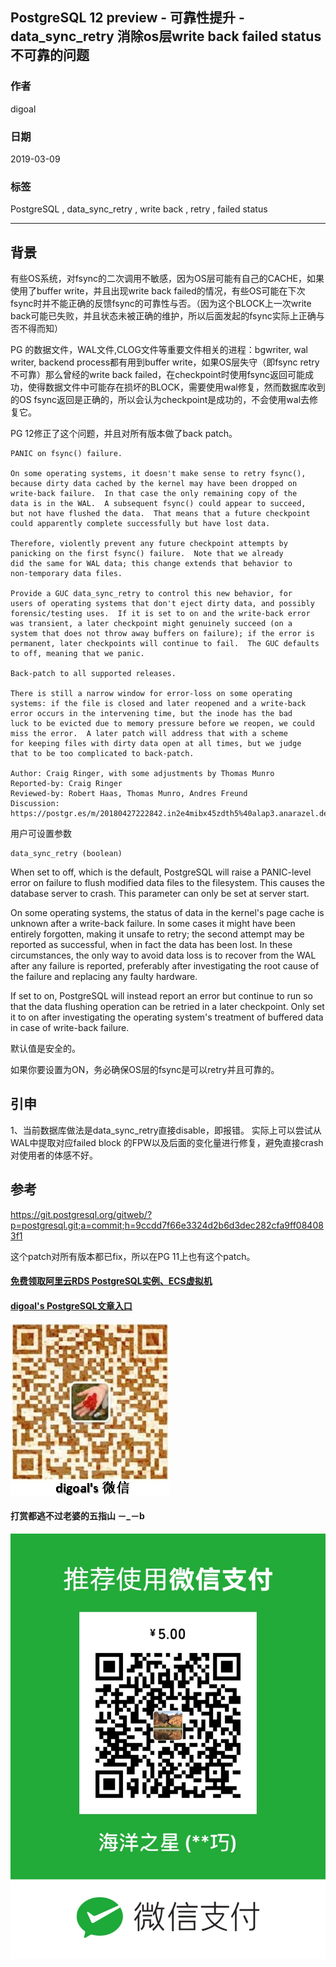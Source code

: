 ## PostgreSQL 12 preview - 可靠性提升 - data_sync_retry 消除os层write back failed status不可靠的问题  
                              
### 作者                              
digoal                              
                              
### 日期                              
2019-03-09                              
                              
### 标签                              
PostgreSQL , data_sync_retry , write back , retry , failed status  
                          
----                        
                          
## 背景         
有些OS系统，对fsync的二次调用不敏感，因为OS层可能有自己的CACHE，如果使用了buffer write，并且出现write back failed的情况，有些OS可能在下次fsync时并不能正确的反馈fsync的可靠性与否。（因为这个BLOCK上一次write back可能已失败，并且状态未被正确的维护，所以后面发起的fsync实际上正确与否不得而知）  
  
PG 的数据文件，WAL文件,CLOG文件等重要文件相关的进程：bgwriter, wal writer, backend process都有用到buffer write，如果OS层失守（即fsync retry不可靠）那么曾经的write back failed，在checkpoint时使用fsync返回可能成功，使得数据文件中可能存在损坏的BLOCK，需要使用wal修复，然而数据库收到的OS fsync返回是正确的，所以会认为checkpoint是成功的，不会使用wal去修复它。  
  
PG 12修正了这个问题，并且对所有版本做了back patch。  
  
```  
PANIC on fsync() failure.  
  
On some operating systems, it doesn't make sense to retry fsync(),  
because dirty data cached by the kernel may have been dropped on  
write-back failure.  In that case the only remaining copy of the  
data is in the WAL.  A subsequent fsync() could appear to succeed,  
but not have flushed the data.  That means that a future checkpoint  
could apparently complete successfully but have lost data.  
  
Therefore, violently prevent any future checkpoint attempts by  
panicking on the first fsync() failure.  Note that we already  
did the same for WAL data; this change extends that behavior to  
non-temporary data files.  
  
Provide a GUC data_sync_retry to control this new behavior, for  
users of operating systems that don't eject dirty data, and possibly  
forensic/testing uses.  If it is set to on and the write-back error  
was transient, a later checkpoint might genuinely succeed (on a  
system that does not throw away buffers on failure); if the error is  
permanent, later checkpoints will continue to fail.  The GUC defaults  
to off, meaning that we panic.  
  
Back-patch to all supported releases.  
  
There is still a narrow window for error-loss on some operating  
systems: if the file is closed and later reopened and a write-back  
error occurs in the intervening time, but the inode has the bad  
luck to be evicted due to memory pressure before we reopen, we could  
miss the error.  A later patch will address that with a scheme  
for keeping files with dirty data open at all times, but we judge  
that to be too complicated to back-patch.  
  
Author: Craig Ringer, with some adjustments by Thomas Munro  
Reported-by: Craig Ringer  
Reviewed-by: Robert Haas, Thomas Munro, Andres Freund  
Discussion: https://postgr.es/m/20180427222842.in2e4mibx45zdth5%40alap3.anarazel.de  
```  
  
用户可设置参数  
  
```  
data_sync_retry (boolean)  
```  
  
When set to off, which is the default, PostgreSQL will raise a PANIC-level error on failure to flush modified data files to the filesystem. This causes the database server to crash. This parameter can only be set at server start.  
  
On some operating systems, the status of data in the kernel's page cache is unknown after a write-back failure. In some cases it might have been entirely forgotten, making it unsafe to retry; the second attempt may be reported as successful, when in fact the data has been lost. In these circumstances, the only way to avoid data loss is to recover from the WAL after any failure is reported, preferably after investigating the root cause of the failure and replacing any faulty hardware.  
  
If set to on, PostgreSQL will instead report an error but continue to run so that the data flushing operation can be retried in a later checkpoint. Only set it to on after investigating the operating system's treatment of buffered data in case of write-back failure.  
  
默认值是安全的。  
  
如果你要设置为ON，务必确保OS层的fsync是可以retry并且可靠的。  
  
## 引申
1、当前数据库做法是data_sync_retry直接disable，即报错。   实际上可以尝试从WAL中提取对应failed block 的FPW以及后面的变化量进行修复，避免直接crash对使用者的体感不好。    
  
## 参考  
https://git.postgresql.org/gitweb/?p=postgresql.git;a=commit;h=9ccdd7f66e3324d2b6d3dec282cfa9ff084083f1  
  
这个patch对所有版本都已fix，所以在PG 11上也有这个patch。   
     
  
  
  
  
  
  
  
  
  
#### [免费领取阿里云RDS PostgreSQL实例、ECS虚拟机](https://free.aliyun.com/ "57258f76c37864c6e6d23383d05714ea")
  
  
#### [digoal's PostgreSQL文章入口](https://github.com/digoal/blog/blob/master/README.md "22709685feb7cab07d30f30387f0a9ae")
  
  
![digoal's weixin](../pic/digoal_weixin.jpg "f7ad92eeba24523fd47a6e1a0e691b59")
  
  
  
  
  
  
#### 打赏都逃不过老婆的五指山 －_－b  
![wife's weixin ds](../pic/wife_weixin_ds.jpg "acd5cce1a143ef1d6931b1956457bc9f")
  
